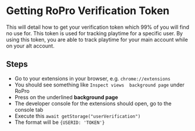 # Getting RoPro Verification Token

This will detail how to get your verification token which 99% of you will find no use for. This token is used for tracking playtime for a specific user. By using this token, you are able to track playtime for your main account while on your alt account.

## Steps

- Go to your extensions in your browser, e.g. `chrome://extensions`
- You should see something like `Inspect views  background page` under RoPro
- Press on the underlined __background page__
- The developer console for the extensions should open, go to the console tab
- Execute this `await getStorage("userVerification")`
- The format will be `{USERID: 'TOKEN'}`